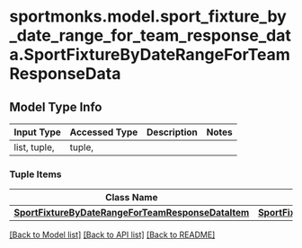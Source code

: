 # sportmonks.model.sport_fixture_by_date_range_for_team_response_data.SportFixtureByDateRangeForTeamResponseData

## Model Type Info
Input Type | Accessed Type | Description | Notes
------------ | ------------- | ------------- | -------------
list, tuple,  | tuple,  |  | 

### Tuple Items
Class Name | Input Type | Accessed Type | Description | Notes
------------- | ------------- | ------------- | ------------- | -------------
[**SportFixtureByDateRangeForTeamResponseDataItem**](SportFixtureByDateRangeForTeamResponseDataItem.md) | [**SportFixtureByDateRangeForTeamResponseDataItem**](SportFixtureByDateRangeForTeamResponseDataItem.md) | [**SportFixtureByDateRangeForTeamResponseDataItem**](SportFixtureByDateRangeForTeamResponseDataItem.md) |  | 

[[Back to Model list]](../../README.md#documentation-for-models) [[Back to API list]](../../README.md#documentation-for-api-endpoints) [[Back to README]](../../README.md)

